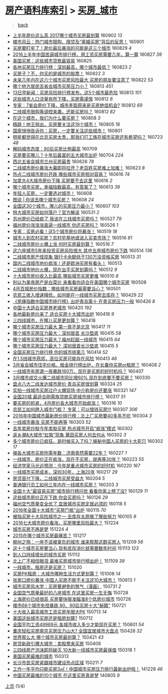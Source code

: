 [房产语料库索引](../../README.md)  > [买房_城市](买房_城市.md)
====
> [back](../README.md)

- [上半年房价这么高 2017哪个城市买房最划算](http://jkwz.applinzi.com/ittc/6873218319624176644.html#%E4%B8%8A%E5%8D%8A%E5%B9%B4%E6%88%BF%E4%BB%B7%E8%BF%99%E4%B9%88%E9%AB%98+2017%E5%93%AA%E4%B8%AA%E5%9F%8E%E5%B8%82%E4%B9%B0%E6%88%BF%E6%9C%80%E5%88%92%E7%AE%97) 160902 *13* 
- [楼市风云：热门城市限购、限贷及“离婚买房”背后的反思！](http://jkwz.applinzi.com/ittc/6872906057000682501.html#%E6%A5%BC%E5%B8%82%E9%A3%8E%E4%BA%91%EF%BC%9A%E7%83%AD%E9%97%A8%E5%9F%8E%E5%B8%82%E9%99%90%E8%B4%AD%E3%80%81%E9%99%90%E8%B4%B7%E5%8F%8A%E2%80%9C%E7%A6%BB%E5%A9%9A%E4%B9%B0%E6%88%BF%E2%80%9D%E8%83%8C%E5%90%8E%E7%9A%84%E5%8F%8D%E6%80%9D%EF%BC%81) 160901  
- [买房要盯牢了！房价最后暴涨的可能是这三个城市](http://jkwz.applinzi.com/ittc/6871829118445945860.html#%E4%B9%B0%E6%88%BF%E8%A6%81%E7%9B%AF%E7%89%A2%E4%BA%86%EF%BC%81%E6%88%BF%E4%BB%B7%E6%9C%80%E5%90%8E%E6%9A%B4%E6%B6%A8%E7%9A%84%E5%8F%AF%E8%83%BD%E6%98%AF%E8%BF%99%E4%B8%89%E4%B8%AA%E5%9F%8E%E5%B8%82) 160829 *4* 
- [2016上半年中国苦逼城市排行榜，用工资买房需要几年，算一算](http://jkwz.applinzi.com/ittc/6871017069935592452.html#2016%E4%B8%8A%E5%8D%8A%E5%B9%B4%E4%B8%AD%E5%9B%BD%E8%8B%A6%E9%80%BC%E5%9F%8E%E5%B8%82%E6%8E%92%E8%A1%8C%E6%A6%9C%EF%BC%8C%E7%94%A8%E5%B7%A5%E8%B5%84%E4%B9%B0%E6%88%BF%E9%9C%80%E8%A6%81%E5%87%A0%E5%B9%B4%EF%BC%8C%E7%AE%97%E4%B8%80%E7%AE%97) 160827 *39* 
- [美国买房：这些城市贷款最容易](http://jkwz.applinzi.com/ittc/6870301420758238212.html#%E7%BE%8E%E5%9B%BD%E4%B9%B0%E6%88%BF%EF%BC%9A%E8%BF%99%E4%BA%9B%E5%9F%8E%E5%B8%82%E8%B4%B7%E6%AC%BE%E6%9C%80%E5%AE%B9%E6%98%93) 160825  
- [各地买房压力排行榜：深圳最高，哪个城市最低？](http://jkwz.applinzi.com/ittc/6869481543898235908.html#%E5%90%84%E5%9C%B0%E4%B9%B0%E6%88%BF%E5%8E%8B%E5%8A%9B%E6%8E%92%E8%A1%8C%E6%A6%9C%EF%BC%9A%E6%B7%B1%E5%9C%B3%E6%9C%80%E9%AB%98%EF%BC%8C%E5%93%AA%E4%B8%AA%E5%9F%8E%E5%B8%82%E6%9C%80%E4%BD%8E%EF%BC%9F) 160823 *2* 
- [买房子？不，你买的是城市的股票！](http://jkwz.applinzi.com/ittc/6869239528090502149.html#%E4%B9%B0%E6%88%BF%E5%AD%90%EF%BC%9F%E4%B8%8D%EF%BC%8C%E4%BD%A0%E4%B9%B0%E7%9A%84%E6%98%AF%E5%9F%8E%E5%B8%82%E7%9A%84%E8%82%A1%E7%A5%A8%EF%BC%81) 160822 *3* 
- [未来几年内在这六个城市买房风险最大 买房的朋友要注意了](http://jkwz.applinzi.com/ittc/6869203896588829701.html#%E6%9C%AA%E6%9D%A5%E5%87%A0%E5%B9%B4%E5%86%85%E5%9C%A8%E8%BF%99%E5%85%AD%E4%B8%AA%E5%9F%8E%E5%B8%82%E4%B9%B0%E6%88%BF%E9%A3%8E%E9%99%A9%E6%9C%80%E5%A4%A7+%E4%B9%B0%E6%88%BF%E7%9A%84%E6%9C%8B%E5%8F%8B%E8%A6%81%E6%B3%A8%E6%84%8F%E4%BA%86) 160822 *53* 
- [哪个地方居民去省会城市买房压力小？](http://jkwz.applinzi.com/ittc/6865803772923741189.html#%E5%93%AA%E4%B8%AA%E5%9C%B0%E6%96%B9%E5%B1%85%E6%B0%91%E5%8E%BB%E7%9C%81%E4%BC%9A%E5%9F%8E%E5%B8%82%E4%B9%B0%E6%88%BF%E5%8E%8B%E5%8A%9B%E5%B0%8F%EF%BC%9F) 160813 *451* 
- [13日早新闻：买房风险排行榜发布，这5个城市最危险](http://jkwz.applinzi.com/ittc/6865740531774260228.html#13%E6%97%A5%E6%97%A9%E6%96%B0%E9%97%BB%EF%BC%9A%E4%B9%B0%E6%88%BF%E9%A3%8E%E9%99%A9%E6%8E%92%E8%A1%8C%E6%A6%9C%E5%8F%91%E5%B8%83%EF%BC%8C%E8%BF%995%E4%B8%AA%E5%9F%8E%E5%B8%82%E6%9C%80%E5%8D%B1%E9%99%A9) 160813 *101* 
- [这些城市人口流量有所下降，买房需谨慎](http://jkwz.applinzi.com/ittc/6865606985717908485.html#%E8%BF%99%E4%BA%9B%E5%9F%8E%E5%B8%82%E4%BA%BA%E5%8F%A3%E6%B5%81%E9%87%8F%E6%9C%89%E6%89%80%E4%B8%8B%E9%99%8D%EF%BC%8C%E4%B9%B0%E6%88%BF%E9%9C%80%E8%B0%A8%E6%85%8E) 160812 *8* 
- [专家：7省会房价下降，城市差距原来是买房绝佳机会?](http://jkwz.applinzi.com/ittc/6865525687229875204.html#%E4%B8%93%E5%AE%B6%EF%BC%9A7%E7%9C%81%E4%BC%9A%E6%88%BF%E4%BB%B7%E4%B8%8B%E9%99%8D%EF%BC%8C%E5%9F%8E%E5%B8%82%E5%B7%AE%E8%B7%9D%E5%8E%9F%E6%9D%A5%E6%98%AF%E4%B9%B0%E6%88%BF%E7%BB%9D%E4%BD%B3%E6%9C%BA%E4%BC%9A%3F) 160812 *69* 
- [二线城市限购等调控来袭，还能买房吗？](http://jkwz.applinzi.com/ittc/6865423892100940804.html#%E4%BA%8C%E7%BA%BF%E5%9F%8E%E5%B8%82%E9%99%90%E8%B4%AD%E7%AD%89%E8%B0%83%E6%8E%A7%E6%9D%A5%E8%A2%AD%EF%BC%8C%E8%BF%98%E8%83%BD%E4%B9%B0%E6%88%BF%E5%90%97%EF%BC%9F) 160812 *82* 
- [在这个城市，我们为什么要买房？](http://jkwz.applinzi.com/ittc/6864046509582189573.html#%E5%9C%A8%E8%BF%99%E4%B8%AA%E5%9F%8E%E5%B8%82%EF%BC%8C%E6%88%91%E4%BB%AC%E4%B8%BA%E4%BB%80%E4%B9%88%E8%A6%81%E4%B9%B0%E6%88%BF%EF%BC%9F) 160808 *3* 
- [精辟！地王频出，买房要关注这19个城市！](http://jkwz.applinzi.com/ittc/6862931726678098948.html#%E7%B2%BE%E8%BE%9F%EF%BC%81%E5%9C%B0%E7%8E%8B%E9%A2%91%E5%87%BA%EF%BC%8C%E4%B9%B0%E6%88%BF%E8%A6%81%E5%85%B3%E6%B3%A8%E8%BF%9919%E4%B8%AA%E5%9F%8E%E5%B8%82%EF%BC%81) 160805 *16* 
- [国家悄悄告诉你：买房，一定要关注这些城市！](http://jkwz.applinzi.com/ittc/6861357852144436229.html#%E5%9B%BD%E5%AE%B6%E6%82%84%E6%82%84%E5%91%8A%E8%AF%89%E4%BD%A0%EF%BC%9A%E4%B9%B0%E6%88%BF%EF%BC%8C%E4%B8%80%E5%AE%9A%E8%A6%81%E5%85%B3%E6%B3%A8%E8%BF%99%E4%BA%9B%E5%9F%8E%E5%B8%82%EF%BC%81) 160801  
- [明星都觉得在北京买房太贵，那我们打工族在城市买房还有希望吗？](http://jkwz.applinzi.com/ittc/6858149971437814788.html#%E6%98%8E%E6%98%9F%E9%83%BD%E8%A7%89%E5%BE%97%E5%9C%A8%E5%8C%97%E4%BA%AC%E4%B9%B0%E6%88%BF%E5%A4%AA%E8%B4%B5%EF%BC%8C%E9%82%A3%E6%88%91%E4%BB%AC%E6%89%93%E5%B7%A5%E6%97%8F%E5%9C%A8%E5%9F%8E%E5%B8%82%E4%B9%B0%E6%88%BF%E8%BF%98%E6%9C%89%E5%B8%8C%E6%9C%9B%E5%90%97%EF%BC%9F) 160723 *48* 
- [解码城市态度：80后买房比例最高](http://jkwz.applinzi.com/ittc/6852683297129497604.html#%E8%A7%A3%E7%A0%81%E5%9F%8E%E5%B8%82%E6%80%81%E5%BA%A6%EF%BC%9A80%E5%90%8E%E4%B9%B0%E6%88%BF%E6%AF%94%E4%BE%8B%E6%9C%80%E9%AB%98) 160709  
- [买房要买哪儿？十年后最富的五大城市出炉](http://jkwz.applinzi.com/ittc/6850936552821359621.html#%E4%B9%B0%E6%88%BF%E8%A6%81%E4%B9%B0%E5%93%AA%E5%84%BF%EF%BC%9F%E5%8D%81%E5%B9%B4%E5%90%8E%E6%9C%80%E5%AF%8C%E7%9A%84%E4%BA%94%E5%A4%A7%E5%9F%8E%E5%B8%82%E5%87%BA%E7%82%89) 160704 *224* 
- [西北五省会城市兰州买房最贵](http://jkwz.applinzi.com/ittc/6848061777740579844.html#%E8%A5%BF%E5%8C%97%E4%BA%94%E7%9C%81%E4%BC%9A%E5%9F%8E%E5%B8%82%E5%85%B0%E5%B7%9E%E4%B9%B0%E6%88%BF%E6%9C%80%E8%B4%B5) 160626 *78* 
- [二线城市房价暴涨大幕即将拉开？老百姓买房难上加难！](http://jkwz.applinzi.com/ittc/6846859331282404357.html#%E4%BA%8C%E7%BA%BF%E5%9F%8E%E5%B8%82%E6%88%BF%E4%BB%B7%E6%9A%B4%E6%B6%A8%E5%A4%A7%E5%B9%95%E5%8D%B3%E5%B0%86%E6%8B%89%E5%BC%80%EF%BC%9F%E8%80%81%E7%99%BE%E5%A7%93%E4%B9%B0%E6%88%BF%E9%9A%BE%E4%B8%8A%E5%8A%A0%E9%9A%BE%EF%BC%81) 160623 *8* 
- [热点二线城市房价开跌 哪些城市买房相对容易？](http://jkwz.applinzi.com/ittc/6844362587734819845.html#%E7%83%AD%E7%82%B9%E4%BA%8C%E7%BA%BF%E5%9F%8E%E5%B8%82%E6%88%BF%E4%BB%B7%E5%BC%80%E8%B7%8C+%E5%93%AA%E4%BA%9B%E5%9F%8E%E5%B8%82%E4%B9%B0%E6%88%BF%E7%9B%B8%E5%AF%B9%E5%AE%B9%E6%98%93%EF%BC%9F) 160616 *74* 
- [加拿大4大城市房价下降 买房要不去这里](http://jkwz.applinzi.com/ittc/6844256421335794692.html#%E5%8A%A0%E6%8B%BF%E5%A4%A74%E5%A4%A7%E5%9F%8E%E5%B8%82%E6%88%BF%E4%BB%B7%E4%B8%8B%E9%99%8D+%E4%B9%B0%E6%88%BF%E8%A6%81%E4%B8%8D%E5%8E%BB%E8%BF%99%E9%87%8C) 160616 *2* 
- [哪个城市买房，幸福指数最高，有答案了？](http://jkwz.applinzi.com/ittc/6843337261806257157.html#%E5%93%AA%E4%B8%AA%E5%9F%8E%E5%B8%82%E4%B9%B0%E6%88%BF%EF%BC%8C%E5%B9%B8%E7%A6%8F%E6%8C%87%E6%95%B0%E6%9C%80%E9%AB%98%EF%BC%8C%E6%9C%89%E7%AD%94%E6%A1%88%E4%BA%86%EF%BC%9F) 160613 *39* 
- [年轻人买房，一定要选对城市！](http://jkwz.applinzi.com/ittc/6841485207596958725.html#%E5%B9%B4%E8%BD%BB%E4%BA%BA%E4%B9%B0%E6%88%BF%EF%BC%8C%E4%B8%80%E5%AE%9A%E8%A6%81%E9%80%89%E5%AF%B9%E5%9F%8E%E5%B8%82%EF%BC%81) 160608  
- [图说 | 你该去哪个城市买房？](http://jkwz.applinzi.com/ittc/6841356740821779461.html#%E5%9B%BE%E8%AF%B4+%7C+%E4%BD%A0%E8%AF%A5%E5%8E%BB%E5%93%AA%E4%B8%AA%E5%9F%8E%E5%B8%82%E4%B9%B0%E6%88%BF%EF%BC%9F) 160608 *24* 
- [全国这30个城市，哪儿的买房压力最小？](http://jkwz.applinzi.com/ittc/6840890744080172037.html#%E5%85%A8%E5%9B%BD%E8%BF%9930%E4%B8%AA%E5%9F%8E%E5%B8%82%EF%BC%8C%E5%93%AA%E5%84%BF%E7%9A%84%E4%B9%B0%E6%88%BF%E5%8E%8B%E5%8A%9B%E6%9C%80%E5%B0%8F%EF%BC%9F) 160607 *103* 
- [特大城市买房如何落户？官方解读](http://jkwz.applinzi.com/ittc/6838324039420216324.html#%E7%89%B9%E5%A4%A7%E5%9F%8E%E5%B8%82%E4%B9%B0%E6%88%BF%E5%A6%82%E4%BD%95%E8%90%BD%E6%88%B7%EF%BC%9F%E5%AE%98%E6%96%B9%E8%A7%A3%E8%AF%BB) 160531 *2* 
- [苏州房价已经疯了 我该在三线城市买房吗？](http://jkwz.applinzi.com/ittc/6836579719440761861.html#%E8%8B%8F%E5%B7%9E%E6%88%BF%E4%BB%B7%E5%B7%B2%E7%BB%8F%E7%96%AF%E4%BA%86+%E6%88%91%E8%AF%A5%E5%9C%A8%E4%B8%89%E7%BA%BF%E5%9F%8E%E5%B8%82%E4%B9%B0%E6%88%BF%E5%90%97%EF%BC%9F) 160527 *79* 
- [福州房价涨涨涨直逼一线城市 你还买房吗？](http://jkwz.applinzi.com/ittc/6836577016371217413.html#%E7%A6%8F%E5%B7%9E%E6%88%BF%E4%BB%B7%E6%B6%A8%E6%B6%A8%E6%B6%A8%E7%9B%B4%E9%80%BC%E4%B8%80%E7%BA%BF%E5%9F%8E%E5%B8%82+%E4%BD%A0%E8%BF%98%E4%B9%B0%E6%88%BF%E5%90%97%EF%BC%9F) 160526 *1* 
- [专家：买房必看！这5个城市房价将暴涨！](http://jkwz.applinzi.com/ittc/6834030812655518724.html#%E4%B8%93%E5%AE%B6%EF%BC%9A%E4%B9%B0%E6%88%BF%E5%BF%85%E7%9C%8B%EF%BC%81%E8%BF%995%E4%B8%AA%E5%9F%8E%E5%B8%82%E6%88%BF%E4%BB%B7%E5%B0%86%E6%9A%B4%E6%B6%A8%EF%BC%81) 160519 *18* 
- [城市人到农村买房？农村宅基地或进入买卖市场？](http://jkwz.applinzi.com/ittc/6832822022761350149.html#%E5%9F%8E%E5%B8%82%E4%BA%BA%E5%88%B0%E5%86%9C%E6%9D%91%E4%B9%B0%E6%88%BF%EF%BC%9F%E5%86%9C%E6%9D%91%E5%AE%85%E5%9F%BA%E5%9C%B0%E6%88%96%E8%BF%9B%E5%85%A5%E4%B9%B0%E5%8D%96%E5%B8%82%E5%9C%BA%EF%BC%9F) 160516 *81* 
- [二线城市房价火爆上涨 何时买房最划算？](http://jkwz.applinzi.com/ittc/6832747650088436740.html#%E4%BA%8C%E7%BA%BF%E5%9F%8E%E5%B8%82%E6%88%BF%E4%BB%B7%E7%81%AB%E7%88%86%E4%B8%8A%E6%B6%A8+%E4%BD%95%E6%97%B6%E4%B9%B0%E6%88%BF%E6%9C%80%E5%88%92%E7%AE%97%EF%BC%9F) 160516 *7* 
- [这六座城市5年来投资买房风险很大 其中五座城市房价下跌](http://jkwz.applinzi.com/ittc/6831865137866474501.html#%E8%BF%99%E5%85%AD%E5%BA%A7%E5%9F%8E%E5%B8%825%E5%B9%B4%E6%9D%A5%E6%8A%95%E8%B5%84%E4%B9%B0%E6%88%BF%E9%A3%8E%E9%99%A9%E5%BE%88%E5%A4%A7+%E5%85%B6%E4%B8%AD%E4%BA%94%E5%BA%A7%E5%9F%8E%E5%B8%82%E6%88%BF%E4%BB%B7%E4%B8%8B%E8%B7%8C) 160514 *136* 
- [二线城市房产怪现象   银行卡余额低于130万没资格买房](http://jkwz.applinzi.com/ittc/6831664894742889477.html#%E4%BA%8C%E7%BA%BF%E5%9F%8E%E5%B8%82%E6%88%BF%E4%BA%A7%E6%80%AA%E7%8E%B0%E8%B1%A1+++%E9%93%B6%E8%A1%8C%E5%8D%A1%E4%BD%99%E9%A2%9D%E4%BD%8E%E4%BA%8E130%E4%B8%87%E6%B2%A1%E8%B5%84%E6%A0%BC%E4%B9%B0%E6%88%BF) 160513 *31* 
- [国内二线城市地价疯涨！还是欧洲买房有看头！](http://jkwz.applinzi.com/ittc/6831644879637447685.html#%E5%9B%BD%E5%86%85%E4%BA%8C%E7%BA%BF%E5%9F%8E%E5%B8%82%E5%9C%B0%E4%BB%B7%E7%96%AF%E6%B6%A8%EF%BC%81%E8%BF%98%E6%98%AF%E6%AC%A7%E6%B4%B2%E4%B9%B0%E6%88%BF%E6%9C%89%E7%9C%8B%E5%A4%B4%EF%BC%81) 160513  
- [二线城市地价火爆，现在出手买房划算吗？](http://jkwz.applinzi.com/ittc/6831306290307269636.html#%E4%BA%8C%E7%BA%BF%E5%9F%8E%E5%B8%82%E5%9C%B0%E4%BB%B7%E7%81%AB%E7%88%86%EF%BC%8C%E7%8E%B0%E5%9C%A8%E5%87%BA%E6%89%8B%E4%B9%B0%E6%88%BF%E5%88%92%E7%AE%97%E5%90%97%EF%BC%9F) 160512 *9* 
- [十大城市房价收入比最高 哪些城市买房更难](http://jkwz.applinzi.com/ittc/6830516830816699397.html#%E5%8D%81%E5%A4%A7%E5%9F%8E%E5%B8%82%E6%88%BF%E4%BB%B7%E6%94%B6%E5%85%A5%E6%AF%94%E6%9C%80%E9%AB%98+%E5%93%AA%E4%BA%9B%E5%9F%8E%E5%B8%82%E4%B9%B0%E6%88%BF%E6%9B%B4%E9%9A%BE) 160510 *8* 
- [别以为美帝房产是白菜价 来看看你适合在美国哪个城市买房](http://jkwz.applinzi.com/ittc/6829504633181307909.html#%E5%88%AB%E4%BB%A5%E4%B8%BA%E7%BE%8E%E5%B8%9D%E6%88%BF%E4%BA%A7%E6%98%AF%E7%99%BD%E8%8F%9C%E4%BB%B7+%E6%9D%A5%E7%9C%8B%E7%9C%8B%E4%BD%A0%E9%80%82%E5%90%88%E5%9C%A8%E7%BE%8E%E5%9B%BD%E5%93%AA%E4%B8%AA%E5%9F%8E%E5%B8%82%E4%B9%B0%E6%88%BF) 160508  
- [4月百城房价指数：哪些城市买房最需要当心？](http://jkwz.applinzi.com/ittc/6827372297518056453.html#4%E6%9C%88%E7%99%BE%E5%9F%8E%E6%88%BF%E4%BB%B7%E6%8C%87%E6%95%B0%EF%BC%9A%E5%93%AA%E4%BA%9B%E5%9F%8E%E5%B8%82%E4%B9%B0%E6%88%BF%E6%9C%80%E9%9C%80%E8%A6%81%E5%BD%93%E5%BF%83%EF%BC%9F) 160501  
- [农民工收入增速降低，如何能在一线城市买房去库存？](http://jkwz.applinzi.com/ittc/6826554606964179972.html#%E5%86%9C%E6%B0%91%E5%B7%A5%E6%94%B6%E5%85%A5%E5%A2%9E%E9%80%9F%E9%99%8D%E4%BD%8E%EF%BC%8C%E5%A6%82%E4%BD%95%E8%83%BD%E5%9C%A8%E4%B8%80%E7%BA%BF%E5%9F%8E%E5%B8%82%E4%B9%B0%E6%88%BF%E5%8E%BB%E5%BA%93%E5%AD%98%EF%BC%9F) 160429 *22* 
- [《房痛指数中国城市排行榜》出炉青岛第十 在青买房压力一般](http://jkwz.applinzi.com/ittc/6825299031425025028.html#%E3%80%8A%E6%88%BF%E7%97%9B%E6%8C%87%E6%95%B0%E4%B8%AD%E5%9B%BD%E5%9F%8E%E5%B8%82%E6%8E%92%E8%A1%8C%E6%A6%9C%E3%80%8B%E5%87%BA%E7%82%89%E9%9D%92%E5%B2%9B%E7%AC%AC%E5%8D%81+%E5%9C%A8%E9%9D%92%E4%B9%B0%E6%88%BF%E5%8E%8B%E5%8A%9B%E4%B8%80%E8%88%AC) 160426 *8* 
- [中国十大适合买房养老城市](http://jkwz.applinzi.com/ittc/6823191363839329285.html#%E4%B8%AD%E5%9B%BD%E5%8D%81%E5%A4%A7%E9%80%82%E5%90%88%E4%B9%B0%E6%88%BF%E5%85%BB%E8%80%81%E5%9F%8E%E5%B8%82) 160420 *192* 
- [各地最新房价来了 适合买房十大城市出炉](http://jkwz.applinzi.com/ittc/6822459590230672389.html#%E5%90%84%E5%9C%B0%E6%9C%80%E6%96%B0%E6%88%BF%E4%BB%B7%E6%9D%A5%E4%BA%86+%E9%80%82%E5%90%88%E4%B9%B0%E6%88%BF%E5%8D%81%E5%A4%A7%E5%9F%8E%E5%B8%82%E5%87%BA%E7%82%89) 160418 *9* 
- [三四线城市，在哪儿买房更划算？](http://jkwz.applinzi.com/ittc/6822439234707129348.html#%E4%B8%89%E5%9B%9B%E7%BA%BF%E5%9F%8E%E5%B8%82%EF%BC%8C%E5%9C%A8%E5%93%AA%E5%84%BF%E4%B9%B0%E6%88%BF%E6%9B%B4%E5%88%92%E7%AE%97%EF%BC%9F) 160418  
- [哪个城市买房压力最大 第一竟不是北京](http://jkwz.applinzi.com/ittc/6821967469652476932.html#%E5%93%AA%E4%B8%AA%E5%9F%8E%E5%B8%82%E4%B9%B0%E6%88%BF%E5%8E%8B%E5%8A%9B%E6%9C%80%E5%A4%A7+%E7%AC%AC%E4%B8%80%E7%AB%9F%E4%B8%8D%E6%98%AF%E5%8C%97%E4%BA%AC) 160417 *11* 
- [哪个城市买房压力最大：深圳居首 长沙垫底](http://jkwz.applinzi.com/ittc/6821272042141647876.html#%E5%93%AA%E4%B8%AA%E5%9F%8E%E5%B8%82%E4%B9%B0%E6%88%BF%E5%8E%8B%E5%8A%9B%E6%9C%80%E5%A4%A7%EF%BC%9A%E6%B7%B1%E5%9C%B3%E5%B1%85%E9%A6%96+%E9%95%BF%E6%B2%99%E5%9E%AB%E5%BA%95) 160415 *58* 
- [哪个城市买房压力最大？福州赶超一线城市](http://jkwz.applinzi.com/ittc/6821266807440540676.html#%E5%93%AA%E4%B8%AA%E5%9F%8E%E5%B8%82%E4%B9%B0%E6%88%BF%E5%8E%8B%E5%8A%9B%E6%9C%80%E5%A4%A7%EF%BC%9F%E7%A6%8F%E5%B7%9E%E8%B5%B6%E8%B6%85%E4%B8%80%E7%BA%BF%E5%9F%8E%E5%B8%82) 160415 *64* 
- [哪个城市买房压力最大？ 深圳居首长沙垫底](http://jkwz.applinzi.com/ittc/6821242466233484293.html#%E5%93%AA%E4%B8%AA%E5%9F%8E%E5%B8%82%E4%B9%B0%E6%88%BF%E5%8E%8B%E5%8A%9B%E6%9C%80%E5%A4%A7%EF%BC%9F+%E6%B7%B1%E5%9C%B3%E5%B1%85%E9%A6%96%E9%95%BF%E6%B2%99%E5%9E%AB%E5%BA%95) 160415 *5* 
- [全国买房压力排行榜  你的城市排第几](http://jkwz.applinzi.com/ittc/6820888402450711557.html#%E5%85%A8%E5%9B%BD%E4%B9%B0%E6%88%BF%E5%8E%8B%E5%8A%9B%E6%8E%92%E8%A1%8C%E6%A6%9C++%E4%BD%A0%E7%9A%84%E5%9F%8E%E5%B8%82%E6%8E%92%E7%AC%AC%E5%87%A0) 160414 *52* 
- [在1.5线城市燕郊，高位买房可能存在风险](http://jkwz.applinzi.com/ittc/6820316619972543493.html#%E5%9C%A81.5%E7%BA%BF%E5%9F%8E%E5%B8%82%E7%87%95%E9%83%8A%EF%BC%8C%E9%AB%98%E4%BD%8D%E4%B9%B0%E6%88%BF%E5%8F%AF%E8%83%BD%E5%AD%98%E5%9C%A8%E9%A3%8E%E9%99%A9) 160413 *46* 
- [3月省会城市住宅价格、租金排行榜出炉，在长春你买房or租房？](http://jkwz.applinzi.com/ittc/6818647108127032325.html#3%E6%9C%88%E7%9C%81%E4%BC%9A%E5%9F%8E%E5%B8%82%E4%BD%8F%E5%AE%85%E4%BB%B7%E6%A0%BC%E3%80%81%E7%A7%9F%E9%87%91%E6%8E%92%E8%A1%8C%E6%A6%9C%E5%87%BA%E7%82%89%EF%BC%8C%E5%9C%A8%E9%95%BF%E6%98%A5%E4%BD%A0%E4%B9%B0%E6%88%BFor%E7%A7%9F%E6%88%BF%EF%BC%9F) 160408 *2* 
- [一线城市有房源一夜暴跌160万，现在是买房的好时机吗？](http://jkwz.applinzi.com/ittc/6818390299290108933.html#%E4%B8%80%E7%BA%BF%E5%9F%8E%E5%B8%82%E6%9C%89%E6%88%BF%E6%BA%90%E4%B8%80%E5%A4%9C%E6%9A%B4%E8%B7%8C160%E4%B8%87%EF%BC%8C%E7%8E%B0%E5%9C%A8%E6%98%AF%E4%B9%B0%E6%88%BF%E7%9A%84%E5%A5%BD%E6%97%B6%E6%9C%BA%E5%90%97%EF%BC%9F) 160407  
- [3月楼市成交火爆二线城市同比增60% 现在到底要不要买房？](http://jkwz.applinzi.com/ittc/6815441557469529092.html#3%E6%9C%88%E6%A5%BC%E5%B8%82%E6%88%90%E4%BA%A4%E7%81%AB%E7%88%86%E4%BA%8C%E7%BA%BF%E5%9F%8E%E5%B8%82%E5%90%8C%E6%AF%94%E5%A2%9E60%25+%E7%8E%B0%E5%9C%A8%E5%88%B0%E5%BA%95%E8%A6%81%E4%B8%8D%E8%A6%81%E4%B9%B0%E6%88%BF%EF%BC%9F) 160330  
- [盘点八大二线发达城市房价 青岛买房很划算](http://jkwz.applinzi.com/ittc/6813178648995562500.html#%E7%9B%98%E7%82%B9%E5%85%AB%E5%A4%A7%E4%BA%8C%E7%BA%BF%E5%8F%91%E8%BE%BE%E5%9F%8E%E5%B8%82%E6%88%BF%E4%BB%B7+%E9%9D%92%E5%B2%9B%E4%B9%B0%E6%88%BF%E5%BE%88%E5%88%92%E7%AE%97) 160324 *25* 
- [实拍一线城市买房过户火爆现场 中介称房价还要涨](http://jkwz.applinzi.com/ittc/6812065045005468676.html#%E5%AE%9E%E6%8B%8D%E4%B8%80%E7%BA%BF%E5%9F%8E%E5%B8%82%E4%B9%B0%E6%88%BF%E8%BF%87%E6%88%B7%E7%81%AB%E7%88%86%E7%8E%B0%E5%9C%BA+%E4%B8%AD%E4%BB%8B%E7%A7%B0%E6%88%BF%E4%BB%B7%E8%BF%98%E8%A6%81%E6%B6%A8) 160321 *147* 
- [全国20城 最适合刚需族贷款买房城市排行榜！](http://jkwz.applinzi.com/ittc/6810596228182049796.html#%E5%85%A8%E5%9B%BD20%E5%9F%8E+%E6%9C%80%E9%80%82%E5%90%88%E5%88%9A%E9%9C%80%E6%97%8F%E8%B4%B7%E6%AC%BE%E4%B9%B0%E6%88%BF%E5%9F%8E%E5%B8%82%E6%8E%92%E8%A1%8C%E6%A6%9C%EF%BC%81) 160317 *51* 
- [要买房的抓紧，4月房价各大城市开始疯涨！](http://jkwz.applinzi.com/ittc/6810162922051339269.html#%E8%A6%81%E4%B9%B0%E6%88%BF%E7%9A%84%E6%8A%93%E7%B4%A7%EF%BC%8C4%E6%9C%88%E6%88%BF%E4%BB%B7%E5%90%84%E5%A4%A7%E5%9F%8E%E5%B8%82%E5%BC%80%E5%A7%8B%E7%96%AF%E6%B6%A8%EF%BC%81) 160316 *10* 
- [农民工如何跨入城市门槛？ 专家：可以借钱买房!!!](http://jkwz.applinzi.com/ittc/6806881849473238020.html#%E5%86%9C%E6%B0%91%E5%B7%A5%E5%A6%82%E4%BD%95%E8%B7%A8%E5%85%A5%E5%9F%8E%E5%B8%82%E9%97%A8%E6%A7%9B%EF%BC%9F+%E4%B8%93%E5%AE%B6%EF%BC%9A%E5%8F%AF%E4%BB%A5%E5%80%9F%E9%92%B1%E4%B9%B0%E6%88%BF%21%21%21) 160307 *306* 
- [2016年中国城市最新房价排行榜：北上广买房要40多年不吃](http://jkwz.applinzi.com/ittc/6805676538070565892.html#2016%E5%B9%B4%E4%B8%AD%E5%9B%BD%E5%9F%8E%E5%B8%82%E6%9C%80%E6%96%B0%E6%88%BF%E4%BB%B7%E6%8E%92%E8%A1%8C%E6%A6%9C%EF%BC%9A%E5%8C%97%E4%B8%8A%E5%B9%BF%E4%B9%B0%E6%88%BF%E8%A6%8140%E5%A4%9A%E5%B9%B4%E4%B8%8D%E5%90%83) 160304 *3* 
- [一线城市暴涨 买房不能再等](http://jkwz.applinzi.com/ittc/6805379782262916100.html#%E4%B8%80%E7%BA%BF%E5%9F%8E%E5%B8%82%E6%9A%B4%E6%B6%A8+%E4%B9%B0%E6%88%BF%E4%B8%8D%E8%83%BD%E5%86%8D%E7%AD%89) 160303 *52* 
- [去年卖房炒股今年卖股买房 热点城市开启“疯涨”模式](http://jkwz.applinzi.com/ittc/6805118050248426500.html#%E5%8E%BB%E5%B9%B4%E5%8D%96%E6%88%BF%E7%82%92%E8%82%A1%E4%BB%8A%E5%B9%B4%E5%8D%96%E8%82%A1%E4%B9%B0%E6%88%BF+%E7%83%AD%E7%82%B9%E5%9F%8E%E5%B8%82%E5%BC%80%E5%90%AF%E2%80%9C%E7%96%AF%E6%B6%A8%E2%80%9D%E6%A8%A1%E5%BC%8F) 160302  
- [返乡潮&amp;大城市“虹吸”现象 莆田买房人何去何从](http://jkwz.applinzi.com/ittc/6805031708957082628.html#%E8%BF%94%E4%B9%A1%E6%BD%AE%26amp%3B%E5%A4%A7%E5%9F%8E%E5%B8%82%E2%80%9C%E8%99%B9%E5%90%B8%E2%80%9D%E7%8E%B0%E8%B1%A1+%E8%8E%86%E7%94%B0%E4%B9%B0%E6%88%BF%E4%BA%BA%E4%BD%95%E5%8E%BB%E4%BD%95%E4%BB%8E) 160302 *3* 
- [多个城市房价已疯狂，是时候买入了吗？揭秘中国人买房的十大死穴](http://jkwz.applinzi.com/ittc/6804942284931990533.html#%E5%A4%9A%E4%B8%AA%E5%9F%8E%E5%B8%82%E6%88%BF%E4%BB%B7%E5%B7%B2%E7%96%AF%E7%8B%82%EF%BC%8C%E6%98%AF%E6%97%B6%E5%80%99%E4%B9%B0%E5%85%A5%E4%BA%86%E5%90%97%EF%BC%9F%E6%8F%AD%E7%A7%98%E4%B8%AD%E5%9B%BD%E4%BA%BA%E4%B9%B0%E6%88%BF%E7%9A%84%E5%8D%81%E5%A4%A7%E6%AD%BB%E7%A9%B4) 160302 *17* 
- [揭各大城市买房所需年数：济南竟然需要22年？](http://jkwz.applinzi.com/ittc/6803317930641064965.html#%E6%8F%AD%E5%90%84%E5%A4%A7%E5%9F%8E%E5%B8%82%E4%B9%B0%E6%88%BF%E6%89%80%E9%9C%80%E5%B9%B4%E6%95%B0%EF%BC%9A%E6%B5%8E%E5%8D%97%E7%AB%9F%E7%84%B6%E9%9C%80%E8%A6%8122%E5%B9%B4%EF%BC%9F) 160227 *1* 
- [一线城市，房价正在疯涨，现在不买房，就再等30年？](http://jkwz.applinzi.com/ittc/6802052454845776901.html#%E4%B8%80%E7%BA%BF%E5%9F%8E%E5%B8%82%EF%BC%8C%E6%88%BF%E4%BB%B7%E6%AD%A3%E5%9C%A8%E7%96%AF%E6%B6%A8%EF%BC%8C%E7%8E%B0%E5%9C%A8%E4%B8%8D%E4%B9%B0%E6%88%BF%EF%BC%8C%E5%B0%B1%E5%86%8D%E7%AD%8930%E5%B9%B4%EF%BC%9F) 160223 *55* 
- [经济学家马光远预测：今年是重点城市买房的好时机](http://jkwz.applinzi.com/ittc/6800757848623547396.html#%E7%BB%8F%E6%B5%8E%E5%AD%A6%E5%AE%B6%E9%A9%AC%E5%85%89%E8%BF%9C%E9%A2%84%E6%B5%8B%EF%BC%9A%E4%BB%8A%E5%B9%B4%E6%98%AF%E9%87%8D%E7%82%B9%E5%9F%8E%E5%B8%82%E4%B9%B0%E6%88%BF%E7%9A%84%E5%A5%BD%E6%97%B6%E6%9C%BA) 160220 *167* 
- [一线城市买房成本，深圳30年，上海20年](http://jkwz.applinzi.com/ittc/6799810146561688581.html#%E4%B8%80%E7%BA%BF%E5%9F%8E%E5%B8%82%E4%B9%B0%E6%88%BF%E6%88%90%E6%9C%AC%EF%BC%8C%E6%B7%B1%E5%9C%B330%E5%B9%B4%EF%BC%8C%E4%B8%8A%E6%B5%B720%E5%B9%B4) 160217 *29* 
- [房贷首付下降，二线城市买房受益大](http://jkwz.applinzi.com/ittc/6794958623671321604.html#%E6%88%BF%E8%B4%B7%E9%A6%96%E4%BB%98%E4%B8%8B%E9%99%8D%EF%BC%8C%E4%BA%8C%E7%BA%BF%E5%9F%8E%E5%B8%82%E4%B9%B0%E6%88%BF%E5%8F%97%E7%9B%8A%E5%A4%A7) 160204 *5* 
- [普通银行员工如何三年内在一线城市买房？](http://jkwz.applinzi.com/ittc/6794659712356320261.html#%E6%99%AE%E9%80%9A%E9%93%B6%E8%A1%8C%E5%91%98%E5%B7%A5%E5%A6%82%E4%BD%95%E4%B8%89%E5%B9%B4%E5%86%85%E5%9C%A8%E4%B8%80%E7%BA%BF%E5%9F%8E%E5%B8%82%E4%B9%B0%E6%88%BF%EF%BC%9F) 160203 *3* 
- [全国十大“最容易买房”城市排行榜问世 看看你家上榜了没?](http://jkwz.applinzi.com/ittc/6792649279135024132.html#%E5%85%A8%E5%9B%BD%E5%8D%81%E5%A4%A7%E2%80%9C%E6%9C%80%E5%AE%B9%E6%98%93%E4%B9%B0%E6%88%BF%E2%80%9D%E5%9F%8E%E5%B8%82%E6%8E%92%E8%A1%8C%E6%A6%9C%E9%97%AE%E4%B8%96+%E7%9C%8B%E7%9C%8B%E4%BD%A0%E5%AE%B6%E4%B8%8A%E6%A6%9C%E4%BA%86%E6%B2%A1%3F) 160129 *11* 
- [这些城市房价正在下跌 你会买房吗？](http://jkwz.applinzi.com/ittc/6791590408874361860.html#%E8%BF%99%E4%BA%9B%E5%9F%8E%E5%B8%82%E6%88%BF%E4%BB%B7%E6%AD%A3%E5%9C%A8%E4%B8%8B%E8%B7%8C+%E4%BD%A0%E4%BC%9A%E4%B9%B0%E6%88%BF%E5%90%97%EF%BC%9F) 160126 *29* 
- [福州空气质量变全优了 宜居城市买房定居必须的](http://jkwz.applinzi.com/ittc/6788714023839335429.html#%E7%A6%8F%E5%B7%9E%E7%A9%BA%E6%B0%94%E8%B4%A8%E9%87%8F%E5%8F%98%E5%85%A8%E4%BC%98%E4%BA%86+%E5%AE%9C%E5%B1%85%E5%9F%8E%E5%B8%82%E4%B9%B0%E6%88%BF%E5%AE%9A%E5%B1%85%E5%BF%85%E9%A1%BB%E7%9A%84) 160118 *5* 
- [2016年全国十大城市“买房门槛”出炉](http://jkwz.applinzi.com/ittc/6787579495590659076.html#2016%E5%B9%B4%E5%85%A8%E5%9B%BD%E5%8D%81%E5%A4%A7%E5%9F%8E%E5%B8%82%E2%80%9C%E4%B9%B0%E6%88%BF%E9%97%A8%E6%A7%9B%E2%80%9D%E5%87%BA%E7%82%89) 160115 *70* 
- [被指买房十大风险城市之一 去库存太原做了哪些努力](http://jkwz.applinzi.com/ittc/6783896847554970628.html#%E8%A2%AB%E6%8C%87%E4%B9%B0%E6%88%BF%E5%8D%81%E5%A4%A7%E9%A3%8E%E9%99%A9%E5%9F%8E%E5%B8%82%E4%B9%8B%E4%B8%80+%E5%8E%BB%E5%BA%93%E5%AD%98%E5%A4%AA%E5%8E%9F%E5%81%9A%E4%BA%86%E5%93%AA%E4%BA%9B%E5%8A%AA%E5%8A%9B) 160105 *9* 
- [2016七大城市房价看涨，买房哪里风险最大？](http://jkwz.applinzi.com/ittc/6779377739241096196.html#2016%E4%B8%83%E5%A4%A7%E5%9F%8E%E5%B8%82%E6%88%BF%E4%BB%B7%E7%9C%8B%E6%B6%A8%EF%BC%8C%E4%B9%B0%E6%88%BF%E5%93%AA%E9%87%8C%E9%A3%8E%E9%99%A9%E6%9C%80%E5%A4%A7%EF%BC%9F) 151224  
- [城市买房不再是梦](http://jkwz.applinzi.com/ittc/6779316644312777732.html#%E5%9F%8E%E5%B8%82%E4%B9%B0%E6%88%BF%E4%B8%8D%E5%86%8D%E6%98%AF%E6%A2%A6) 151224 *4* 
- [2015在哪个城市买房最痛苦？](http://jkwz.applinzi.com/ittc/6776757189259822085.html#2015%E5%9C%A8%E5%93%AA%E4%B8%AA%E5%9F%8E%E5%B8%82%E4%B9%B0%E6%88%BF%E6%9C%80%E7%97%9B%E8%8B%A6%EF%BC%9F) 151217  
- [柳州之殇：一座不该被辜负的城市 谁来帮帮这群买房人](http://jkwz.applinzi.com/ittc/6773857261957153796.html#%E6%9F%B3%E5%B7%9E%E4%B9%8B%E6%AE%87%EF%BC%9A%E4%B8%80%E5%BA%A7%E4%B8%8D%E8%AF%A5%E8%A2%AB%E8%BE%9C%E8%B4%9F%E7%9A%84%E5%9F%8E%E5%B8%82+%E8%B0%81%E6%9D%A5%E5%B8%AE%E5%B8%AE%E8%BF%99%E7%BE%A4%E4%B9%B0%E6%88%BF%E4%BA%BA) 151209 *56* 
- [这十个城市买房要当心 现有库存消化就需要数年时间](http://jkwz.applinzi.com/ittc/6764176508256257029.html#%E8%BF%99%E5%8D%81%E4%B8%AA%E5%9F%8E%E5%B8%82%E4%B9%B0%E6%88%BF%E8%A6%81%E5%BD%93%E5%BF%83+%E7%8E%B0%E6%9C%89%E5%BA%93%E5%AD%98%E6%B6%88%E5%8C%96%E5%B0%B1%E9%9C%80%E8%A6%81%E6%95%B0%E5%B9%B4%E6%97%B6%E9%97%B4) 151113 *123* 
- [到人口持续增长的城市买房](http://jkwz.applinzi.com/ittc/6763722352609461253.html#%E5%88%B0%E4%BA%BA%E5%8F%A3%E6%8C%81%E7%BB%AD%E5%A2%9E%E9%95%BF%E7%9A%84%E5%9F%8E%E5%B8%82%E4%B9%B0%E6%88%BF) 151112  
- [北上广不相信眼泪  最难买房城市排行榜出炉！](http://jkwz.applinzi.com/ittc/6762723171883287557.html#%E5%8C%97%E4%B8%8A%E5%B9%BF%E4%B8%8D%E7%9B%B8%E4%BF%A1%E7%9C%BC%E6%B3%AA++%E6%9C%80%E9%9A%BE%E4%B9%B0%E6%88%BF%E5%9F%8E%E5%B8%82%E6%8E%92%E8%A1%8C%E6%A6%9C%E5%87%BA%E7%82%89%EF%BC%81) 151109 *39* 
- [一线城市，租房还是买房？](http://jkwz.applinzi.com/ittc/6755186471259325444.html#%E4%B8%80%E7%BA%BF%E5%9F%8E%E5%B8%82%EF%BC%8C%E7%A7%9F%E6%88%BF%E8%BF%98%E6%98%AF%E4%B9%B0%E6%88%BF%EF%BC%9F) 151020  
- [买房PK租房：大城市哪种生活方式更划算？](http://jkwz.applinzi.com/ittc/6750714989398934532.html#%E4%B9%B0%E6%88%BFPK%E7%A7%9F%E6%88%BF%EF%BC%9A%E5%A4%A7%E5%9F%8E%E5%B8%82%E5%93%AA%E7%A7%8D%E7%94%9F%E6%B4%BB%E6%96%B9%E5%BC%8F%E6%9B%B4%E5%88%92%E7%AE%97%EF%BC%9F) 151008 *14* 
- [张家口房价暴涨 中国人买房不能不关注这10大城市！](http://jkwz.applinzi.com/ittc/547650615702191104.html#%E5%BC%A0%E5%AE%B6%E5%8F%A3%E6%88%BF%E4%BB%B7%E6%9A%B4%E6%B6%A8+%E4%B8%AD%E5%9B%BD%E4%BA%BA%E4%B9%B0%E6%88%BF%E4%B8%8D%E8%83%BD%E4%B8%8D%E5%85%B3%E6%B3%A8%E8%BF%9910%E5%A4%A7%E5%9F%8E%E5%B8%82%EF%BC%81) 150813 *1* 
- [城市买房风水学：买房要避免的煞气（漫画）](http://jkwz.applinzi.com/ittc/547650615491407890.html#%E5%9F%8E%E5%B8%82%E4%B9%B0%E6%88%BF%E9%A3%8E%E6%B0%B4%E5%AD%A6%EF%BC%9A%E4%B9%B0%E6%88%BF%E8%A6%81%E9%81%BF%E5%85%8D%E7%9A%84%E7%85%9E%E6%B0%94%EF%BC%88%E6%BC%AB%E7%94%BB%EF%BC%89) 150731 *2* 
- [全国空气质量最好的八座城市 在这里买房一生无悔](http://jkwz.applinzi.com/ittc/547650615351732765.html#%E5%85%A8%E5%9B%BD%E7%A9%BA%E6%B0%94%E8%B4%A8%E9%87%8F%E6%9C%80%E5%A5%BD%E7%9A%84%E5%85%AB%E5%BA%A7%E5%9F%8E%E5%B8%82+%E5%9C%A8%E8%BF%99%E9%87%8C%E4%B9%B0%E6%88%BF%E4%B8%80%E7%94%9F%E6%97%A0%E6%82%94) 150728  
- [上海房价已经很高 买房要快狠准瞄准8个低房价城市](http://jkwz.applinzi.com/ittc/547650615300113291.html#%E4%B8%8A%E6%B5%B7%E6%88%BF%E4%BB%B7%E5%B7%B2%E7%BB%8F%E5%BE%88%E9%AB%98+%E4%B9%B0%E6%88%BF%E8%A6%81%E5%BF%AB%E7%8B%A0%E5%87%86%E7%9E%84%E5%87%868%E4%B8%AA%E4%BD%8E%E6%88%BF%E4%BB%B7%E5%9F%8E%E5%B8%82) 150726  
- [楼市68个城市失控暴跌 80、90后买房十大&quot;秘籍&quot;](http://jkwz.applinzi.com/ittc/547650615136753466.html#%E6%A5%BC%E5%B8%8268%E4%B8%AA%E5%9F%8E%E5%B8%82%E5%A4%B1%E6%8E%A7%E6%9A%B4%E8%B7%8C+80%E3%80%8190%E5%90%8E%E4%B9%B0%E6%88%BF%E5%8D%81%E5%A4%A7%26quot%3B%E7%A7%98%E7%B1%8D%26quot%3B) 150721  
- [十大收入最高城市工资买房年限大PK](http://jkwz.applinzi.com/ittc/547650615054749071.html#%E5%8D%81%E5%A4%A7%E6%94%B6%E5%85%A5%E6%9C%80%E9%AB%98%E5%9F%8E%E5%B8%82%E5%B7%A5%E8%B5%84%E4%B9%B0%E6%88%BF%E5%B9%B4%E9%99%90%E5%A4%A7PK) 150713 *14* 
- [美国这些城市买房还是租房划算?](http://jkwz.applinzi.com/ittc/547650614985832418.html#%E7%BE%8E%E5%9B%BD%E8%BF%99%E4%BA%9B%E5%9F%8E%E5%B8%82%E4%B9%B0%E6%88%BF%E8%BF%98%E6%98%AF%E7%A7%9F%E6%88%BF%E5%88%92%E7%AE%97%3F) 150712  
- [全国平均工资49969元 各城市收入多少才能现在买房？](http://jkwz.applinzi.com/ittc/547650611410967678.html#%E5%85%A8%E5%9B%BD%E5%B9%B3%E5%9D%87%E5%B7%A5%E8%B5%8449969%E5%85%83+%E5%90%84%E5%9F%8E%E5%B8%82%E6%94%B6%E5%85%A5%E5%A4%9A%E5%B0%91%E6%89%8D%E8%83%BD%E7%8E%B0%E5%9C%A8%E4%B9%B0%E6%88%BF%EF%BC%9F) 150601 *54* 
- [重庆轻松买房南京买房压力山大? 全国宜居城市大盘点](http://jkwz.applinzi.com/ittc/547650611411534371.html#%E9%87%8D%E5%BA%86%E8%BD%BB%E6%9D%BE%E4%B9%B0%E6%88%BF%E5%8D%97%E4%BA%AC%E4%B9%B0%E6%88%BF%E5%8E%8B%E5%8A%9B%E5%B1%B1%E5%A4%A7%3F+%E5%85%A8%E5%9B%BD%E5%AE%9C%E5%B1%85%E5%9F%8E%E5%B8%82%E5%A4%A7%E7%9B%98%E7%82%B9) 150428 *32* 
- [世界那么大  哪个城市买房最划算？](http://jkwz.applinzi.com/ittc/547650611407909007.html#%E4%B8%96%E7%95%8C%E9%82%A3%E4%B9%88%E5%A4%A7++%E5%93%AA%E4%B8%AA%E5%9F%8E%E5%B8%82%E4%B9%B0%E6%88%BF%E6%9C%80%E5%88%92%E7%AE%97%EF%BC%9F) 150421 *43* 
- [房贷新政引爆大城市：卖股票来买房](http://jkwz.applinzi.com/ittc/547650611402197502.html#%E6%88%BF%E8%B4%B7%E6%96%B0%E6%94%BF%E5%BC%95%E7%88%86%E5%A4%A7%E5%9F%8E%E5%B8%82%EF%BC%9A%E5%8D%96%E8%82%A1%E7%A5%A8%E6%9D%A5%E4%B9%B0%E6%88%BF) 150408  
- [三四线房产泡沫即将破灭 10大新一线城市买房最保值](http://jkwz.applinzi.com/ittc/547650611397093472.html#%E4%B8%89%E5%9B%9B%E7%BA%BF%E6%88%BF%E4%BA%A7%E6%B3%A1%E6%B2%AB%E5%8D%B3%E5%B0%86%E7%A0%B4%E7%81%AD+10%E5%A4%A7%E6%96%B0%E4%B8%80%E7%BA%BF%E5%9F%8E%E5%B8%82%E4%B9%B0%E6%88%BF%E6%9C%80%E4%BF%9D%E5%80%BC) 150318 *1* 
- [美国买房最难的城市](http://jkwz.applinzi.com/ittc/547650611393288880.html#%E7%BE%8E%E5%9B%BD%E4%B9%B0%E6%88%BF%E6%9C%80%E9%9A%BE%E7%9A%84%E5%9F%8E%E5%B8%82) 150313  
- [长沙市民买房紧跟城市建设热点区域](http://jkwz.applinzi.com/ittc/547650611391306474.html#%E9%95%BF%E6%B2%99%E5%B8%82%E6%B0%91%E4%B9%B0%E6%88%BF%E7%B4%A7%E8%B7%9F%E5%9F%8E%E5%B8%82%E5%BB%BA%E8%AE%BE%E7%83%AD%E7%82%B9%E5%8C%BA%E5%9F%9F) 150211 *7* 
- [工作一年平均只能买房3㎡！中国城市买房压力排行最新出炉啦！](http://jkwz.applinzi.com/ittc/547650611383481837.html#%E5%B7%A5%E4%BD%9C%E4%B8%80%E5%B9%B4%E5%B9%B3%E5%9D%87%E5%8F%AA%E8%83%BD%E4%B9%B0%E6%88%BF3%E3%8E%A1%EF%BC%81%E4%B8%AD%E5%9B%BD%E5%9F%8E%E5%B8%82%E4%B9%B0%E6%88%BF%E5%8E%8B%E5%8A%9B%E6%8E%92%E8%A1%8C%E6%9C%80%E6%96%B0%E5%87%BA%E7%82%89%E5%95%A6%EF%BC%81) 141228 *46* 
- [中国买房最难的10个城市 在这里买房真是梦](http://jkwz.applinzi.com/ittc/547650611370715889.html#%E4%B8%AD%E5%9B%BD%E4%B9%B0%E6%88%BF%E6%9C%80%E9%9A%BE%E7%9A%8410%E4%B8%AA%E5%9F%8E%E5%B8%82+%E5%9C%A8%E8%BF%99%E9%87%8C%E4%B9%B0%E6%88%BF%E7%9C%9F%E6%98%AF%E6%A2%A6) 140805 *9* 


 [上页](买房_城市2.md)           (1/4)